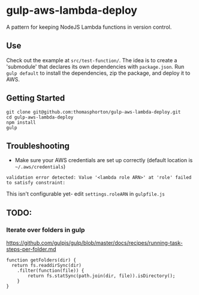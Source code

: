 # gulp-aws-lambda-deploy

A pattern for keeping NodeJS Lambda functions in version control.

## Use
Check out the example at `src/test-function/`. The idea is to create a 'submodule' that declares its own dependencies with `package.json`. Run `gulp default` to install the dependencies, zip the package, and deploy it to AWS.

## Getting Started
```
git clone git@github.com:thomasphorton/gulp-aws-lambda-deploy.git
cd gulp-aws-lambda-deploy
npm install
gulp

```

## Troubleshooting
* Make sure your AWS credentials are set up correctly (default location is `~/.aws/credentials`)

```
validation error detected: Value '<lambda role ARN>' at 'role' failed to satisfy constraint:
```

This isn't configurable yet- edit `settings.roleARN` in `gulpfile.js`

## TODO:
### Iterate over folders in gulp
https://github.com/gulpjs/gulp/blob/master/docs/recipes/running-task-steps-per-folder.md

```
function getFolders(dir) {
  return fs.readdirSync(dir)
    .filter(function(file)) {
        return fs.statSync(path.join(dir, file)).isDirectory();
    }
}
```
